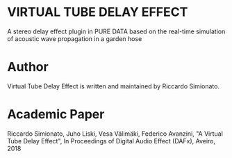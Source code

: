 # VIRTUAL TUBE DELAY EFFECT
A stereo delay effect plugin in PURE DATA based on the real-time simulation of acoustic wave propagation in a garden hose

# Author
Virtual Tube Delay Effect is written and maintained by Riccardo Simionato.

# Academic Paper
Riccardo Simionato, Juho Liski, Vesa Välimäki, Federico Avanzini, "A Virtual Tube Delay Effect", In Proceedings of Digital Audio Effect (DAFx), Aveiro, 2018

